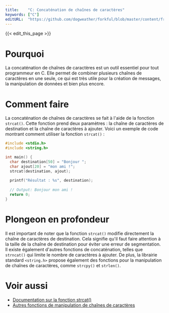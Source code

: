 ```yaml
---
title:    "C: Concaténation de chaînes de caractères"
keywords: ["C"]
editURL:  "https://github.com/dogweather/forkful/blob/master/content/fr/c/concatenating-strings.md"
---
```


{{< edit_this_page >}}

# Pourquoi
La concaténation de chaînes de caractères est un outil essentiel pour tout programmeur en C. Elle permet de combiner plusieurs chaînes de caractères en une seule, ce qui est très utile pour la création de messages, la manipulation de données et bien plus encore.

# Comment faire
La concaténation de chaînes de caractères se fait à l'aide de la fonction `strcat()`. Cette fonction prend deux paramètres : la chaîne de caractères de destination et la chaîne de caractères à ajouter. Voici un exemple de code montrant comment utiliser la fonction `strcat()` :

```C
#include <stdio.h>
#include <string.h>

int main() {
  char destination[50] = "Bonjour ";
  char ajout[20] = "mon ami !";
  strcat(destination, ajout);
  
  printf("Résultat : %s", destination);
  
  // Output: Bonjour mon ami !
  return 0;
}
```

# Plongeon en profondeur
Il est important de noter que la fonction `strcat()` modifie directement la chaîne de caractères de destination. Cela signifie qu'il faut faire attention à la taille de la chaîne de destination pour éviter une erreur de segmentation. Il existe également d'autres fonctions de concaténation, telles que `strncat()` qui limite le nombre de caractères à ajouter. De plus, la librairie standard `<string.h>` propose également des fonctions pour la manipulation de chaînes de caractères, comme `strcpy()` et `strlen()`.

# Voir aussi
- [Documentation sur la fonction strcat()](https://www.tutorialspoint.com/c_standard_library/c_function_strcat.htm)
- [Autres fonctions de manipulation de chaînes de caractères](https://www.tutorialspoint.com/c_standard_library/string_h.htm)